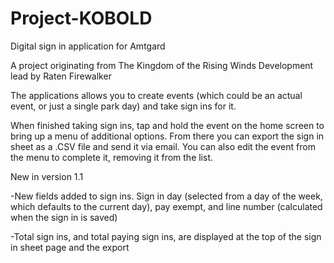 # Project-KOBOLD
Digital sign in application for Amtgard

A project originating from The Kingdom of the Rising Winds
Development lead by Raten Firewalker

The applications allows you to create events (which could be an actual event, or just a single park day) and take sign ins for it.

When finished taking sign ins, tap and hold the event on the home screen to bring up a menu of additional options. From there you can export the sign in sheet as a .CSV file and send it via email. You can also edit the event from the menu to complete it, removing it from the list.

New in version 1.1

-New fields added to sign ins. Sign in day (selected from a day of the week, which defaults to the current day), pay exempt, and line number (calculated when the sign in is saved)

-Total sign ins, and total paying sign ins, are displayed at the top of the sign in sheet page and the export

